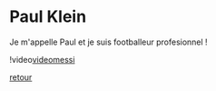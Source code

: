 # Paul Klein

Je m'appelle Paul et je suis footballeur profesionnel !

!video[videomessi](./giphy1.gif)

[retour](README.md)